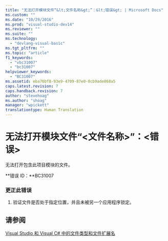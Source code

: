 ```yaml
---
title: "无法打开模块文件“&lt;文件名称&gt;”：&lt;错误&gt; | Microsoft Docs"
ms.custom: ""
ms.date: "10/29/2016"
ms.prod: "visual-studio-dev14"
ms.reviewer: ""
ms.suite: ""
ms.technology: 
  - "devlang-visual-basic"
ms.tgt_pltfrm: ""
ms.topic: "article"
f1_keywords: 
  - "vbc31007"
  - "bc31007"
helpviewer_keywords: 
  - "BC31007"
ms.assetid: eba76bf8-93e9-4709-87e0-0cb9ade868a5
caps.latest.revision: 7
caps.handback.revision: 7
author: "stevehoag"
ms.author: "shoag"
manager: "wpickett"
translationtype: Human Translation
---
```

# 无法打开模块文件“&lt;文件名称&gt;”：&lt;错误&gt;
无法打开包含此项目模块的文件。  
  
 **错误 ID：**BC31007  
  
### 更正此错误  
  
1.  验证文件是否处于指定位置，并且未被另一个应用程序锁定。  
  
## 请参阅  
 [Visual Studio 和 Visual C\# 中的文件类型和文件扩展名](http://msdn.microsoft.com/zh-cn/f793852c-da06-4d52-a826-65f635844772)